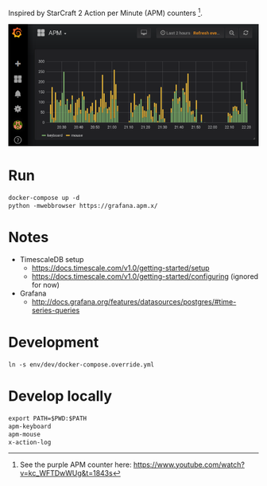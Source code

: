 Inspired by StarCraft 2 Action per Minute (APM) counters [^1].

![Screenshot](screenshot.png)


# Run
```
docker-compose up -d
python -mwebbrowser https://grafana.apm.x/
```


# Notes
- TimescaleDB setup
  - https://docs.timescale.com/v1.0/getting-started/setup
  - https://docs.timescale.com/v1.0/getting-started/configuring (ignored for now)
- Grafana
  - http://docs.grafana.org/features/datasources/postgres/#time-series-queries


# Development
```
ln -s env/dev/docker-compose.override.yml
```


# Develop locally
```
export PATH=$PWD:$PATH
apm-keyboard
apm-mouse
x-action-log
```


[^1]: See the purple APM counter here: https://www.youtube.com/watch?v=kc_WFTDwWUg&t=1843s
